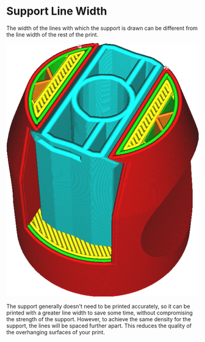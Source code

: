 Support Line Width
====
The width of the lines with which the support is drawn can be different from the line width of the rest of the print.

<!--screenshot {
"image_path": "support_line_width.png",
"models": [
    {
        "script": "clamp.scad",
        "transformation": ["scale(0.5)"]
    }
],
"camera_position": [28, 57, 90],
"settings": {
    "support_enable": true,
    "support_line_width": 0.8
},
"layer": 350,
"colours": 128
}-->
![The lines of support are wider than the rest of the lines](../images/support_line_width.png)

The support generally doesn't need to be printed accurately, so it can be printed with a greater line width to save some time, without compromising the strength of the support. However, to achieve the same density for the support, the lines will be spaced further apart. This reduces the quality of the overhanging surfaces of your print.